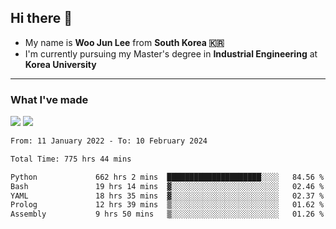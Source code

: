 ## Hi there 👋

- My name is **Woo Jun Lee** from **South Korea 🇰🇷**
- I'm currently pursuing my Master's degree in **Industrial Engineering** at **Korea University**

---

### What I've made

<a href="https://share.streamlit.io/tomtom1103/kuiai_hackathon_2022/main/JL_app.py"><img src="https://img.shields.io/badge/Journey Lee-161B22?style=for-the-badge&logo=streamlit&logoColor=FF4B4B"/></a> <a href="https://jeon-100.github.io/Dangzang/"><img src="https://img.shields.io/badge/당신을 위한 장학금, 당장!-161B22?style=for-the-badge&logo=react&logoColor=#61DAFB"/></a>

<!--START_SECTION:waka-->

```txt
From: 11 January 2022 - To: 10 February 2024

Total Time: 775 hrs 44 mins

Python             662 hrs 2 mins  █████████████████████░░░░   84.56 %
Bash               19 hrs 14 mins  ▓░░░░░░░░░░░░░░░░░░░░░░░░   02.46 %
YAML               18 hrs 35 mins  ▓░░░░░░░░░░░░░░░░░░░░░░░░   02.37 %
Prolog             12 hrs 39 mins  ▒░░░░░░░░░░░░░░░░░░░░░░░░   01.62 %
Assembly           9 hrs 50 mins   ▒░░░░░░░░░░░░░░░░░░░░░░░░   01.26 %
```

<!--END_SECTION:waka-->
